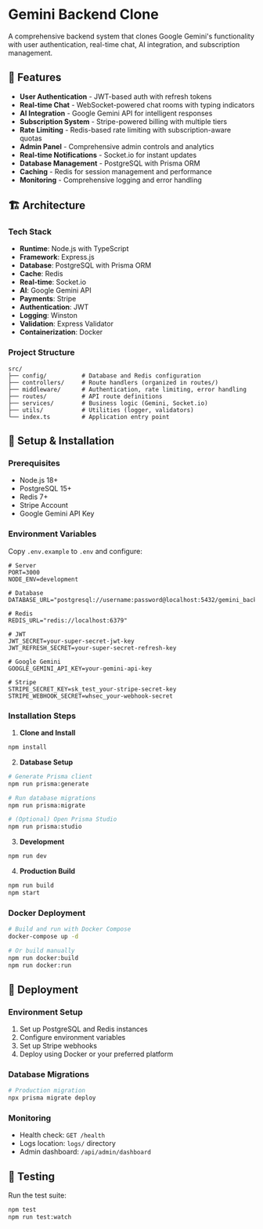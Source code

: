 # Gemini Backend Clone

A comprehensive backend system that clones Google Gemini's functionality with user authentication, real-time chat, AI integration, and subscription management.

## 🚀 Features

- **User Authentication** - JWT-based auth with refresh tokens
- **Real-time Chat** - WebSocket-powered chat rooms with typing indicators
- **AI Integration** - Google Gemini API for intelligent responses
- **Subscription System** - Stripe-powered billing with multiple tiers
- **Rate Limiting** - Redis-based rate limiting with subscription-aware quotas
- **Admin Panel** - Comprehensive admin controls and analytics
- **Real-time Notifications** - Socket.io for instant updates
- **Database Management** - PostgreSQL with Prisma ORM
- **Caching** - Redis for session management and performance
- **Monitoring** - Comprehensive logging and error handling

## 🏗️ Architecture

### Tech Stack
- **Runtime**: Node.js with TypeScript
- **Framework**: Express.js
- **Database**: PostgreSQL with Prisma ORM
- **Cache**: Redis
- **Real-time**: Socket.io
- **AI**: Google Gemini API
- **Payments**: Stripe
- **Authentication**: JWT
- **Logging**: Winston
- **Validation**: Express Validator
- **Containerization**: Docker

### Project Structure
```
src/
├── config/          # Database and Redis configuration
├── controllers/     # Route handlers (organized in routes/)
├── middleware/      # Authentication, rate limiting, error handling
├── routes/          # API route definitions
├── services/        # Business logic (Gemini, Socket.io)
├── utils/           # Utilities (logger, validators)
└── index.ts         # Application entry point
```

## 🔧 Setup & Installation

### Prerequisites
- Node.js 18+
- PostgreSQL 15+
- Redis 7+
- Stripe Account
- Google Gemini API Key

### Environment Variables
Copy `.env.example` to `.env` and configure:

```env
# Server
PORT=3000
NODE_ENV=development

# Database
DATABASE_URL="postgresql://username:password@localhost:5432/gemini_backend"

# Redis
REDIS_URL="redis://localhost:6379"

# JWT
JWT_SECRET=your-super-secret-jwt-key
JWT_REFRESH_SECRET=your-super-secret-refresh-key

# Google Gemini
GOOGLE_GEMINI_API_KEY=your-gemini-api-key

# Stripe
STRIPE_SECRET_KEY=sk_test_your-stripe-secret-key
STRIPE_WEBHOOK_SECRET=whsec_your-webhook-secret
```

### Installation Steps

1. **Clone and Install**
```bash
npm install
```

2. **Database Setup**
```bash
# Generate Prisma client
npm run prisma:generate

# Run database migrations
npm run prisma:migrate

# (Optional) Open Prisma Studio
npm run prisma:studio
```

3. **Development**
```bash
npm run dev
```

4. **Production Build**
```bash
npm run build
npm start
```

### Docker Deployment
```bash
# Build and run with Docker Compose
docker-compose up -d

# Or build manually
npm run docker:build
npm run docker:run
```

## 🚀 Deployment

### Environment Setup
1. Set up PostgreSQL and Redis instances
2. Configure environment variables
3. Set up Stripe webhooks
4. Deploy using Docker or your preferred platform

### Database Migrations
```bash
# Production migration
npx prisma migrate deploy
```

### Monitoring
- Health check: `GET /health`
- Logs location: `logs/` directory
- Admin dashboard: `/api/admin/dashboard`

## 🧪 Testing

Run the test suite:
```bash
npm test
npm run test:watch
```
